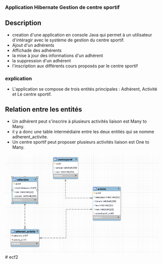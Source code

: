 ### Application Hibernate Gestion de centre sportif ###
## Description ##
- creation d'une application en console Java qui permet à un utilisateur d'intéragir avec le système de gestion du centre sportif. 
- Ajout d'un adhérents
- Affichade des adhérents
- la mise à jour des informations d'un adhérent
- la suppression d'un adhérent
- l'inscription aux différents cours proposés par le centre sportif

### explication ###
- L'application se compose de trois entités principales : Adhérent, Activité et Le centre sportif.


## Relation entre les entités ##
- Un adhérent peut s'inscrire à plusieurs activités liaison est Many to Many.
- il y a donc une table intermédiaire entre les deux entités qui se nomme adherent_activite.
- Un centre sportif peut proposer plusieurs activités liaison est One to Many.

![image](image/diagrammeDeClasse)
#   e c f 2 
 
 